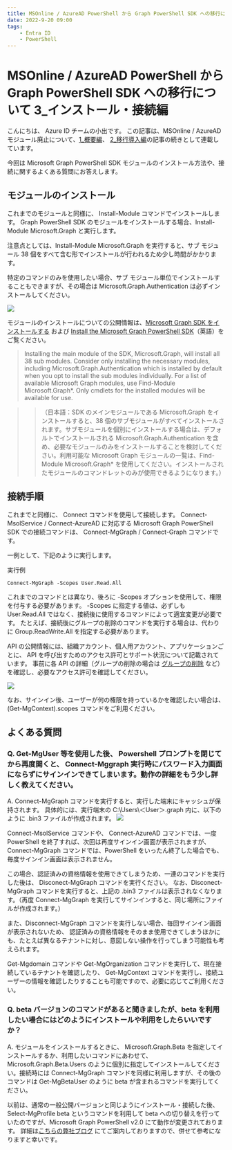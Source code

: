 ```yaml
---
title: MSOnline / AzureAD PowerShell から Graph PowerShell SDK への移行について 3_インストール・接続編
date: 2022-9-20 09:00
tags:
    - Entra ID
    - PowerShell
---
```



# MSOnline / AzureAD PowerShell から Graph PowerShell SDK への移行について 3_インストール・接続編

こんにちは、 Azure ID チームの小出です。
この記事は、MSOnline / AzureAD モジュール廃止について、[1_概要編](https://jpazureid.github.io/blog/azure-active-directory/azuread-module-retirement1/)、 [2_移行導入編](https://jpazureid.github.io/blog/azure-active-directory/azuread-module-retirement2/)の記事の続きとして連載しています。


今回は Microsoft Graph PowerShell SDK モジュールのインストール方法や、接続に関するよくある質問にお答えします。


## モジュールのインストール
これまでのモジュールと同様に、 Install-Module コマンドでインストールします。
Graph PowerShell SDK のモジュールをインストールする場合、Install-Module Microsoft.Graph と実行します。

注意点としては、Install-Module Microsoft.Graph を実行すると、サブ モジュール 38 個をすべて含む形でインストールが行われるため少し時間がかかります。

特定のコマンドのみを使用したい場合、サブ モジュール単位でインストールすることもできますが、その場合は Microsoft.Graph.Authentication は必ずインストールしてください。

![](./azuread-module-retirement3/azuread-module-retirement3-image1.png)




モジュールのインストールについての公開情報は、[Microsoft Graph SDK をインストールする](https://docs.microsoft.com/ja-jp/graph/sdks/sdk-installation#install-the-microsoft-graph-powershell-sdk) および [Install the Microsoft Graph PowerShell SDK](https://docs.microsoft.com/ja-jp/powershell/microsoftgraph/installation?toc=%2Fgraph%2Ftoc.json&view=graph-powershell-1.0)（英語）をご覧ください。


> Installing the main module of the SDK, Microsoft.Graph, will install all 38 sub modules. Consider only installing the necessary modules, including Microsoft.Graph.Authentication which is installed by default when you opt to install the sub modules individually. For a list of available Microsoft Graph modules, use Find-Module Microsoft.Graph*. Only cmdlets for the installed modules will be available for use.

>> （日本語：SDK のメインモジュールである Microsoft.Graph をインストールすると、38 個のサブモジュールがすべてインストールされます。サブモジュールを個別にインストールする場合は、デフォルトでインストールされる Microsoft.Graph.Authentication を含め、必要なモジュールのみをインストールすることを検討してください。利用可能な Microsoft Graph モジュールの一覧は、Find-Module Microsoft.Graph* を使用してください。インストールされたモジュールのコマンドレットのみが使用できるようになります。）


## 接続手順
これまでと同様に、 Connect コマンドを使用して接続します。
Connect-MsolService / Connect-AzureAD に対応する Microsoft Graph PowerShell SDK での接続コマンドは、 Connect-MgGraph / Connect-Graph コマンドです。

一例として、下記のように実行します。

実行例

``Connect-MgGraph -Scopes User.Read.All``

これまでのコマンドとは異なり、後ろに -Scopes オプションを使用して、権限を付与する必要があります。
-Scopes に指定する値は、必ずしも User.Read.All ではなく、接続後に使用するコマンドによって適宜変更が必要です。
たとえば、接続後にグループの削除のコマンドを実行する場合は、代わりに Group.ReadWrite.All を指定する必要があります。

API の公開情報には、組織アカウント、個人用アカウント、アプリケーションごとに、 API を呼び出すためのアクセス許可とサポート状況について記載されています。
事前に各 API の詳細（グループの削除の場合は [グループの削除](https://docs.microsoft.com/ja-jp/graph/api/group-delete?view=graph-rest-1.0&tabs=http) など）を確認し、必要なアクセス許可を確認してください。

![](./azuread-module-retirement3/azuread-module-retirement3-image2.png)

なお、サインイン後、ユーザーが何の権限を持っているかを確認したい場合は、 (Get-MgContext).scopes コマンドをご利用ください。


## よくある質問

### Q. Get-MgUser 等を使用した後、 Powershell プロンプトを閉じてから再度開くと、 Connect-Mggraph 実行時にパスワード入力画面にならずにサインインできてしまいます。動作の詳細をもう少し詳しく教えてください。

A. Connect-MgGraph コマンドを実行すると、実行した端末にキャッシュが保持されます。
具体的には、実行端末の C:\Users\＜User＞\.graph 内に、以下のように .bin3 ファイルが作成されます。
![](./azuread-module-retirement3/azuread-module-retirement3-image3.png)
 
Connect-MsolService コマンドや、 Connect-AzureAD コマンドでは、一度 PowerShell を終了すれば、次回は再度サインイン画面が表示されますが、
Connect-MgGraph コマンドでは、PowerShell をいったん終了した場合でも、毎度サインイン画面は表示されません。

この場合、認証済みの資格情報を使用できてしまうため、一連のコマンドを実行した後は、 Disconect-MgGraph コマンドを実行ください。
なお、Disconect-MgGraph コマンドを実行すると、上記の .bin3 ファイルは表示されなくなります。（再度 Connect-MgGraph を実行してサインインすると、同じ場所にファイルが作成されます。）
 
また、Disconnect-MgGraph コマンドを実行しない場合、毎回サインイン画面が表示されないため、
認証済みの資格情報をそのまま使用できてしまうほかにも、たとえば異なるテナントに対し、意図しない操作を行ってしまう可能性も考えられます。

Get-Mgdomain コマンドや Get-MgOrganization コマンドを実行して、現在接続しているテナントを確認したり、 Get-MgContext コマンドを実行し、接続ユーザーの情報を確認したりすることも可能ですので、必要に応じてご利用ください。


### Q. beta バージョンのコマンドがあると聞きましたが、beta を利用したい場合にはどのようにインストールや利用をしたらいいですか？

A. モジュールをインストールするときに、 Microsoft.Graph.Beta を指定してインストールするか、利用したいコマンドにあわせて、Microsoft.Graph.Beta.Users のように個別に指定してインストールしてください。接続時には Connect-MgGraph コマンドを同様に利用しますが、その後のコマンドは Get-MgBetaUser のように beta が含まれるコマンドを実行してください。

以前は、通常の一般公開バージョンと同じようにインストール・接続した後、 Select-MgProfile beta というコマンドを利用して beta への切り替えを行っていたのですが、Microsoft Graph PowerShell v2.0 にて動作が変更されております。
詳細は[こちらの弊社ブログ](https://jpazureid.github.io/blog/azure-active-directory/microsoft-graph-powershell-v2.0/) にてご案内しておりますので、併せて参考になりますと幸いです。
